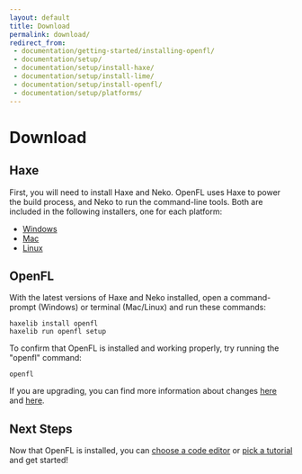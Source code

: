 ```yaml
---
layout: default
title: Download
permalink: download/
redirect_from:
 - documentation/getting-started/installing-openfl/
 - documentation/setup/
 - documentation/setup/install-haxe/
 - documentation/setup/install-lime/
 - documentation/setup/install-openfl/
 - documentation/setup/platforms/
---
```


# Download

## Haxe

First, you will need to install Haxe and Neko. OpenFL uses Haxe to power the build process, and Neko to run the command-line tools. Both are included in the following installers, one for each platform:

 * [Windows](http://haxe.org/website-content/downloads/3.2.1/downloads/haxe-3.2.1-win.exe)
 * [Mac](http://haxe.org/website-content/downloads/3.2.1/downloads/haxe-3.2.1-osx-installer.pkg)
 * [Linux](http://haxe.org/download/linux)

## OpenFL

With the latest versions of Haxe and Neko installed, open a command-prompt (Windows) or terminal (Mac/Linux) and run these commands:

    haxelib install openfl
    haxelib run openfl setup

To confirm that OpenFL is installed and working properly, try running the "openfl" command:

    openfl

If you are upgrading, you can find more information about changes <a href="https://github.com/openfl/lime/blob/master/CHANGELOG.md" target="_blank">here</a> and <a href="https://github.com/openfl/openfl/blob/master/CHANGELOG.md" target="_blank">here</a>.

## Next Steps

Now that OpenFL is installed, you can [choose a code editor](/learn/resources/choosing-a-code-editor/) or [pick a tutorial](/learn/) and get started!
